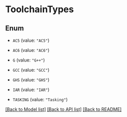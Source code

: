 <!--
Copyright (C) 2020-2024 Arm Limited or its affiliates and Contributors. All rights reserved.
SPDX-License-Identifier: Apache-2.0
-->
# ToolchainTypes

## Enum


* `AC5` (value: `"AC5"`)

* `AC6` (value: `"AC6"`)

* `G` (value: `"G++"`)

* `GCC` (value: `"GCC"`)

* `GHS` (value: `"GHS"`)

* `IAR` (value: `"IAR"`)

* `TASKING` (value: `"Tasking"`)


[[Back to Model list]](../README.md#documentation-for-models) [[Back to API list]](../README.md#documentation-for-api-endpoints) [[Back to README]](../README.md)



